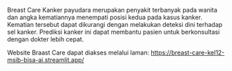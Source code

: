 Breast Care
Kanker payudara merupakan penyakit terbanyak pada wanita dan angka kematiannya menempati posisi kedua pada kasus kanker. 
Kematian tersebut dapat dikurangi dengan melakukan deteksi dini terhadap sel kanker. Prediksi kanker ini dapat membantu pasien untuk berkonsultasi dengan dokter lebih cepat.

Website Braast Care dapat diakses melalui laman: https://breast-care-kel12-msib-bisa-ai.streamlit.app/
